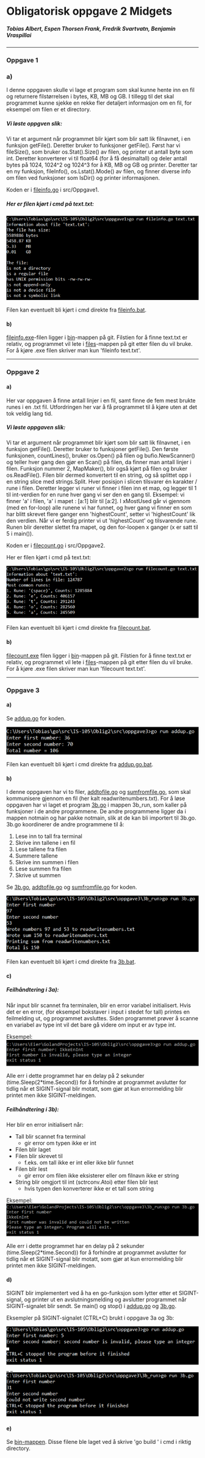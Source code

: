 # Obligatorisk oppgave 2 Midgets

##### _Tobias Albert_, _Espen Thorsen Frank_, _Fredrik Svartvatn_, _Benjamin Vraspillai_

----

### Oppgave 1  

### a)

I denne oppgaven skulle vi lage et program som skal kunne hente inn en fil og returnere filstørrelsen i bytes, KB, MB og GB. I tillegg til det skal programmet kunne sjekke en rekke fler detaljert informasjon om en fil, for eksempel om filen er et directory.
##### Vi løste oppgven slik:

Vi tar et argument når programmet blir kjørt som blir satt lik filnavnet, i en funksjon getFile(). Deretter bruker to funksjoner getFile(). Først har vi fileSize(), som bruker os.Stat().Size() av filen, og printer ut antall byte som int. Deretter konverterer vi til float64 (for å få desimaltall) og deler antall bytes på 1024, 1024^2 og 1024^3 for å KB, MB og GB og printer. Deretter tar en ny funksjon, fileInfo(), os.Lstat().Mode() av filen, og finner diverse info om filen ved funksjoner som IsDir() og printer informasjonen.

Koden er i [fileinfo.go](https://raw.githubusercontent.com/TobiasAlbert123/IS-105/master/Oblig2/src/oppgave2/fileinfo.go) i src/Oppgave1.


##### Her er filen kjørt i cmd på text.txt:  

![Bilde av oppgave 1 ikke funnet](https://raw.githubusercontent.com/TobiasAlbert123/IS-105/master/Oblig2/images/oppgave1.png "Oppgave 1 resultat i cmd")

Filen kan eventuelt bli kjørt i cmd direkte fra [fileinfo.bat](https://github.com/TobiasAlbert123/IS-105/blob/master/Oblig2/src/oppgave1/fileinfo.bat).

#### b)

[fileinfo.exe](https://github.com/TobiasAlbert123/IS-105/tree/master/Oblig2/src/bin/fileinfo.exe)-filen ligger i [bin](https://github.com/TobiasAlbert123/IS-105/tree/master/Oblig2/src/bin)-mappen på git. Filstien for å finne text.txt er relativ, og programmet vil lete i [files](https://github.com/TobiasAlbert123/IS-105/tree/master/Oblig2/src/files)-mappen på git etter filen du vil bruke. For å kjøre .exe filen skriver man kun 'fileinfo text.txt'.

----

### Oppgave 2

#### a)

Her var oppgaven å finne antall linjer i en fil, samt finne de fem mest brukte runes i en .txt fil. Utfordringen her var å få programmet til å kjøre uten at det tok veldig lang tid.

##### Vi løste oppgaven slik:
Vi tar et argument når programmet blir kjørt som blir satt lik filnavnet, i en funksjon getFile(). Deretter bruker to funksjoner getFile(). Den første funksjonen, countLines(), bruker os.Open() på filen og bufio.NewScanner() og teller hver gang den gjør en Scan() på filen, da finner man antall linjer i filen. Funksjon nummer 2, MapMaker(), blir også kjørt på filen og bruker os.ReadFile(). Filen blir dermed konvertert til en string, og så splittet opp i en string slice med strings.Split. Hver posisjon i slicen tilsvarer én karakter / rune i filen. Deretter legger vi runer vi finner i filen inn et map, og legger til 1 til int-verdien for en rune hver gang vi ser den en gang til. Eksempel: vi finner 'a' i filen, 'a' i mapet : [a:1] blir til [a:2]. I xMostUsed går vi gjennom (med en for-loop) alle runene vi har funnet, og hver gang vi finner en som har blitt skrevet flere ganger enn 'highestCount', setter vi 'highestCount' lik den verdien. Når vi er ferdig printer vi ut 'highestCount' og tilsvarende rune. Runen blir deretter slettet fra mapet, og den for-loopen x ganger (x er satt til 5 i main()).  

Koden er i [filecount.go](https://raw.githubusercontent.com/TobiasAlbert123/IS-105/master/Oblig2/src/oppgave2/filecount.go) i src/Oppgave2.  


Her er filen kjørt i cmd på text.txt:  

![Bilde av oppgave 2 ikke funnet](https://raw.githubusercontent.com/TobiasAlbert123/IS-105/master/Oblig2/images/oppgave2.png "Oppgave 2 resultat i cmd")  

Filen kan eventuelt bli kjørt i cmd direkte fra [filecount.bat](https://github.com/TobiasAlbert123/IS-105/blob/master/Oblig2/src/oppgave2/filecount.bat).

#### b)

[filecount.exe](https://github.com/TobiasAlbert123/IS-105/tree/master/Oblig2/src/bin/filecount.exe) filen ligger i [bin](https://github.com/TobiasAlbert123/IS-105/tree/master/Oblig2/src/bin)-mappen på git. Filstien for å finne text.txt er relativ, og programmet vil lete i [files]()-mappen på git etter filen du vil bruke. For å kjøre .exe filen skriver man kun 'filecount text.txt'.

----

### Oppgave 3

#### a)

Se [addup.go](https://github.com/TobiasAlbert123/IS-105/tree/master/Oblig2/src/oppgave3/addup.go) for koden.  

![Bilde av oppgave 3a ikke funnet](https://raw.githubusercontent.com/TobiasAlbert123/IS-105/master/Oblig2/images/oppgave3a.png "Oppgave 3a resultat i cmd")  

Filen kan eventuelt bli kjørt i cmd direkte fra [addup.go.bat](https://github.com/TobiasAlbert123/IS-105/blob/master/Oblig2/src/oppgave3/addup.bat).

#### b)

I denne oppgaven har vi to filer, [addtofile.go](https://github.com/TobiasAlbert123/IS-105/tree/master/Oblig2/src/oppgave3/notmain/addtofile.go) og [sumfromfile.go](https://github.com/TobiasAlbert123/IS-105/tree/master/Oblig2/src/oppgave3/notmain/sumfromfile.go), som skal kommunisere gjennom en fil (her kalt readwritenumbers.txt). For å løse oppgaven har vi laget et program [3b.go](https://github.com/TobiasAlbert123/IS-105/tree/master/Oblig2/src/oppgave3/3b_run/3b.go) i mappen 3b_run, som kaller på funksjoner i de andre programmene. De andre programmene ligger da i mappen notmain og har pakke notmain, slik at de kan bli importert til 3b.go. 3b.go koordinerer de andre programmene til å:
1. Lese inn to tall fra terminal
2. Skrive inn tallene i en fil
3. Lese tallene fra filen
4. Summere tallene
5. Skrive inn summen i filen
6. Lese summen fra filen
7. Skrive ut summen

Se [3b.go](https://github.com/TobiasAlbert123/IS-105/tree/master/Oblig2/src/oppgave3/3b_run/3b.go), [addtofile.go](https://github.com/TobiasAlbert123/IS-105/tree/master/Oblig2/src/oppgave3/notmain/addtofile.go) og [sumfromfile.go](https://github.com/TobiasAlbert123/IS-105/tree/master/Oblig2/src/oppgave3/notmain/sumfromfile.go) for koden.   

![Bilde av oppgave 3b ikke funnet](https://raw.githubusercontent.com/TobiasAlbert123/IS-105/master/Oblig2/images/oppgave3b.png "Oppgave 3b resultat i cmd")  

Filen kan eventuelt bli kjørt i cmd direkte fra [3b.bat](https://github.com/TobiasAlbert123/IS-105/blob/master/Oblig2/src/oppgave3/3b_run/3b.bat).

#### c)

##### Feilhåndtering i 3a):  
Når input blir scannet fra terminalen, blir en error variabel initialisert. Hvis det er en error, (for eksempel bokstaver i input i stedet for tall) printes en feilmelding ut, og programmet avsluttes. Siden programmet prøver å scanne en variabel av type int vil det bare gå videre om input er av type int.  

Eksempel:  
![3a errormelding](https://raw.githubusercontent.com/TobiasAlbert123/IS-105/master/Oblig2/images/error3a.png "3a errormelding")

Alle err i dette programmet har en delay på 2 sekunder (time.Sleep(2*time.Second)) for å forhindre at programmet avslutter for tidlig når et SIGINT-signal blir motatt, som gjør at kun errormelding blir printet men ikke SIGINT-meldingen.  

##### Feilhåndtering i 3b):
Her blir en error initialisert når:
- Tall blir scannet fra terminal  
  * gir error om typen ikke er int  
- Filen blir laget  
- Filen blir skrevet til  
  * f.eks. om tall ikke er int eller ikke blir funnet  
- Filen blir lest  
  * gir error om filen ikke eksisterer eller om filnavn ikke er string  
- String blir omgjort til int (sctrconv.Atoi) etter filen blir lest  
  * hvis typen den konverterer ikke er et tall som string  

Eksempel:  
![3a errormelding](https://raw.githubusercontent.com/TobiasAlbert123/IS-105/master/Oblig2/images/error3b.png "3a errormelding")

Alle err i dette programmet har en delay på 2 sekunder (time.Sleep(2*time.Second)) for å forhindre at programmet avslutter for tidlig når et SIGINT-signal blir motatt, som gjør at kun errormelding blir printet men ikke SIGINT-meldingen.




#### d)

SIGINT blir implementert ved å ha en go-funksjon som lytter etter et SIGINT-signal, og printer ut en avslutningsmelding og avslutter programmet når SIGINT-signalet blir sendt. Se main() og stop() i [addup.go](https://github.com/TobiasAlbert123/IS-105/tree/master/Oblig2/src/oppgave3/addup.go) og [3b.go](https://github.com/TobiasAlbert123/IS-105/tree/master/Oblig2/src/oppgave3/3b_run/3b.go).

Eksempler på SIGINT-signalet (CTRL+C) brukt i oppgave 3a og 3b:  

![Bilde av oppgave 3c1 ikke funnet](https://raw.githubusercontent.com/TobiasAlbert123/IS-105/master/Oblig2/images/sigint3a.png "Oppgave 3c resultat i cmd")  
_ _  
![Bilde av oppgave 3c2 ikke funnet](https://raw.githubusercontent.com/TobiasAlbert123/IS-105/master/Oblig2/images/sigint3b.png "Oppgave 3c resultat i cmd")

#### e)

Se [bin-mappen](https://github.com/TobiasAlbert123/IS-105/tree/master/Oblig2/src/bin). Disse filene ble laget ved å skrive 'go build <filnavn>' i cmd i riktig directory.